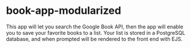 # book-app-modularized
This app will let you search the Google Book API, then the app will enable you to save your favorite books to a list.  Your list is stored in a PostgreSQL database, and when prompted will be rendered to the front end with EJS.
